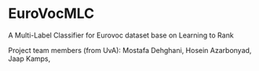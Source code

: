 EuroVocMLC
==========

A Multi-Label Classifier for Eurovoc dataset base on Learning to Rank


Project team members (from UvA):
Mostafa Dehghani,
Hosein Azarbonyad,
Jaap Kamps,

